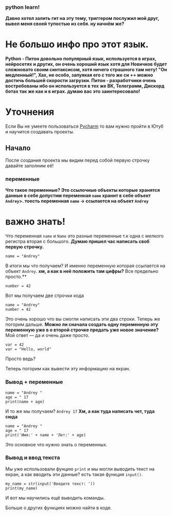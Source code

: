 ### python learn!

**Давно хотел залить гит на эту тему, триггером
послужил мой друг, вывел меня своей тупостью из себя.
ну начнём же?**

# Не большо инфо про этот язык.
**Python - Питон довольно популярный язык,
используется в играх, нейросетях и других,
он очень хороший язык хотя для Новичков будет сложновато
своим синтаксисом, хотя ничего страшного там нету!
"Он медленный!", Хах, не особо, запуякая его с того же си ++
можно достичь большей скорости загрузки. Питон - разработчики очень востребованы
ибо он используется в тех же ВК, Телеграмм, Дискорд ботах так же как и в играх.
думаю вас это заинтересовало!**

# Уточнения
Если Вы не умеете пользоваться [Pycharm](https://www.jetbrains.com/ru-ru/pycharm/download/#section=windows)
то вам нужно пройти в Ютуб и научится создавать проекты.

## Начало
После создания проекта мы видим перед собой первую строчку
давайте заполним её!

### переменные 

**Что такое переменные? Это ссылочные объекты которые хранятся данные в себе
допустим переменная `name` хранит в себе объект `Andrey`>.
тоесть переменная `name` -> ссылается на объект `Andrey`**
# важно знать!
Что переменная `name` и `Name` это разные переменные т.к одна с мелкого регистра вторая с большого.
**Думаю пришел час написать своб первую строчку.**
```
name = "Andrey"
```
В итоги мы что получаем? И именно переменную которaя ссылается на объект `Andrey`.
**хм, а как в неё положить там цифры?**
Все предельно просто.**

```
number = 42
```
Вот мы получаем две строчки кода
```
name = "Andrey"
number = 42
```
Это очень хорошо что вы смогли написать эти  два строки.
Теперь же погорим дальше.
**Можно ли сначала создать одну переменную эту переменную уже в о второй строчке предать уже новое значение?**
Мой ответ — да и очень даже просто.
```
var = 42
var = "Hello, world"
```
Просто ведь? 

Теперь погорим как вывести эту информацию на екран.

### Вывод + переменные
```
name = "Andrey "
age = " 17
print(name + age)
```
И то же мы получаем?
`Andrey 17`
**Хм, а как туда написать чет, туда сюда**
```
name = "Andrey "
age = " 17
print('Имя:' + name + 'Лет:' + age)
```
Это основное что нужно знать о переменных.

### Вывод и ввод текста
Мы уже использовали фунцию `print` и мы могли выводить текст на екран, а как вводить эти данные?
есть такая функция `input()`.
```
my_name = str(input('Введите текст: '))
print(my_name)
```
И вот мы научились ещё выводить команды.

Больше о других функциях можно найти в коде.
